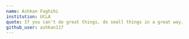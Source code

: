 ```yaml
---
name: Ashkan Faghihi
institution: UCLA
quote: If you can't do great things, do small things in a great way.
github_user: ashkan117
---
```


